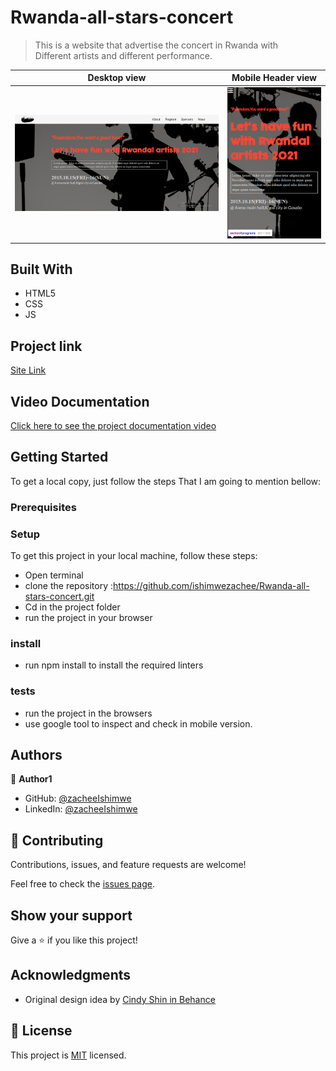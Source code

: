 # Rwanda-all-stars-concert

> This is a website that advertise the concert in Rwanda with  
> Different artists and different performance.


Desktop view                                      |  Mobile Header view
:------------------------------------------------:|:-----------------------------------------------:
![](./images/desktop.PNG)                     |  ![](./images/mobile.PNG)


## Built With

- HTML5 
- CSS
- JS 

## Project link

[Site Link](https://ishimwezachee.github.io/Rwanda-all-stars-concert/)

## Video Documentation
[Click here to see the project documentation video](https://www.loom.com/share/0201d1b893ab49f4b2ce0bda40a2eb3b)

## Getting Started
To get a local copy, just follow the steps That I am going to mention bellow:

### Prerequisites

### Setup
To get this project in your local machine, follow these steps:
- Open terminal 
- clone the repository :https://github.com/ishimwezachee/Rwanda-all-stars-concert.git
- Cd in the project folder
- run the project in your browser

### install
 - run npm install to install the required linters

 ### tests
 - run the project in the browsers 
 - use google tool to inspect and check in mobile version.

## Authors

👤 **Author1**

- GitHub: [@zacheeIshimwe](https://github.com/ishimwezachee)
- LinkedIn: [@zacheeIshimwe](https://www.linkedin.com/in/zachee-ishimwe-ab952a119/)


## 🤝 Contributing

Contributions, issues, and feature requests are welcome!

Feel free to check the [issues page](../../issues/).

## Show your support

Give a ⭐️ if you like this project!

## Acknowledgments
- Original design idea by
[Cindy Shin in Behance](https://www.behance.net/adagio07)

## 📝 License

This project is [MIT](./MIT.md) licensed.